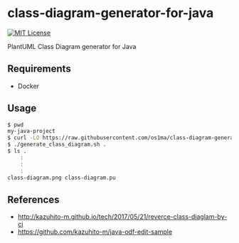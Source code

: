 # class-diagram-generator-for-java

[![MIT License](http://img.shields.io/badge/license-MIT-blue.svg?style=flat)](LICENSE)

PlantUML Class Diagram generator for Java

## Requirements
- Docker

## Usage

```bash
$ pwd
my-java-project
$ curl -LO https://raw.githubusercontent.com/os1ma/class-diagram-generator-for-java/master/generate_class_diagram.sh
$ ./generate_class_diagram.sh .
$ ls .
    :
    :
    :
class-diagram.png class-diagram.pu
```

## References
- http://kazuhito-m.github.io/tech/2017/05/21/reverce-class-diaglam-by-ci
- https://github.com/kazuhito-m/java-odf-edit-sample
